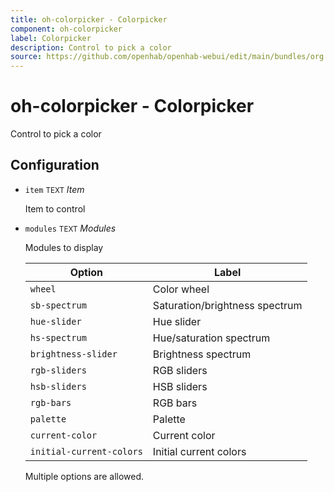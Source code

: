 ```yaml
---
title: oh-colorpicker - Colorpicker
component: oh-colorpicker
label: Colorpicker
description: Control to pick a color
source: https://github.com/openhab/openhab-webui/edit/main/bundles/org.openhab.ui/doc/components/oh-colorpicker.md
---
```


# oh-colorpicker - Colorpicker

<!-- GENERATED componentDescription -->
Control to pick a color
<!-- GENERATED /componentDescription -->

## Configuration

<!-- GENERATED props -->

- `item` <small>TEXT</small> _Item_

  Item to control

- `modules` <small>TEXT</small> _Modules_

  Modules to display

  | Option | Label |
  |--------|-------|
  | `wheel` | Color wheel |
  | `sb-spectrum` | Saturation/brightness spectrum |
  | `hue-slider` | Hue slider |
  | `hs-spectrum` | Hue/saturation spectrum |
  | `brightness-slider` | Brightness spectrum |
  | `rgb-sliders` | RGB sliders |
  | `hsb-sliders` | HSB sliders |
  | `rgb-bars` | RGB bars |
  | `palette` | Palette |
  | `current-color` | Current color |
  | `initial-current-colors` | Initial current colors |

  Multiple options are allowed.


<!-- GENERATED /props -->
